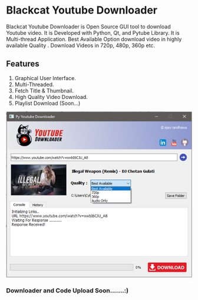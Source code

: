 # Blackcat Youtube Downloader

Blackcat Youtube Downloader is Open Source GUI tool to download Youtube video. It is Developed with Python, Qt, and Pytube Library. It is Multi-thread Application. Best Available Option download video in highly available Quality . Download Videos in 720p, 480p,  360p etc. 

## Features

1. Graphical User Interface.
2. Multi-Threaded.
3. Fetch Title & Thumbnail.
4. High Quality Video Download.
5. Playlist Download (Soon...)

<img src="logo.png" />

### Downloader and Code Upload Soon.......:)
